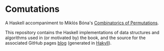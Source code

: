 # Comutations
A Haskell accompaniment to Miklós Bóna's [Combinatorics of Permutations](https://www.crcpress.com/Combinatorics-of-Permutations-Second-Edition/Bona/p/book/9781439850510).

This repository contains the Haskell implementations of data structures and algorithms used in (or motivated by) the book, and the source for the associated GitHub pages [blog](https://vynm.github.io/Comutations/) (generated in [Hakyll](https://jaspervdj.be/hakyll/)).
